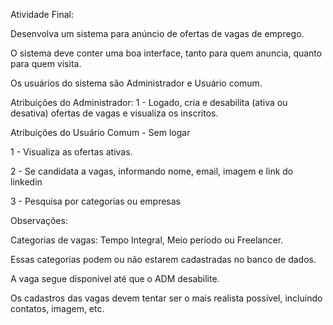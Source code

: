 Atividade Final:

Desenvolva um sistema para anúncio de ofertas de vagas de emprego.

O sistema deve conter uma boa interface, tanto para quem anuncia, quanto para quem visita.

Os usuários do sistema são Administrador e Usuário comum.

Atribuições do Administrador:
1 - Logado, cria e desabilita (ativa ou desativa) ofertas de vagas e visualiza os inscritos.

Atribuições do Usuário Comum - Sem logar

1 - Visualiza as ofertas ativas.

2 - Se candidata a vagas, informando nome, email, imagem e link do linkedin

3 - Pesquisa por categorias ou empresas

Observações:

Categorias de vagas:
Tempo Integral, Meio período ou Freelancer.

Essas categorias podem ou não estarem cadastradas no banco de dados.

A vaga segue disponível até que o ADM desabilite. 

Os cadastros das vagas devem tentar ser o mais realista possível, incluindo contatos, imagem, etc.
